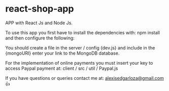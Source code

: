 # react-shop-app

APP with React Js and Node Js.

To use this app you first have to install the dependencies with: npm install
and then configure the following:

You should create a file in the server / config {dev.js} and include in the {mongoURI} enter your link to the MongoDB database.

For the implementation of online payments you must insert your key to access Paypal payment at: client / src / util / Paypal.js

If you have questions or queries contact me at: alexisedgarloza@gmail.com 👍
